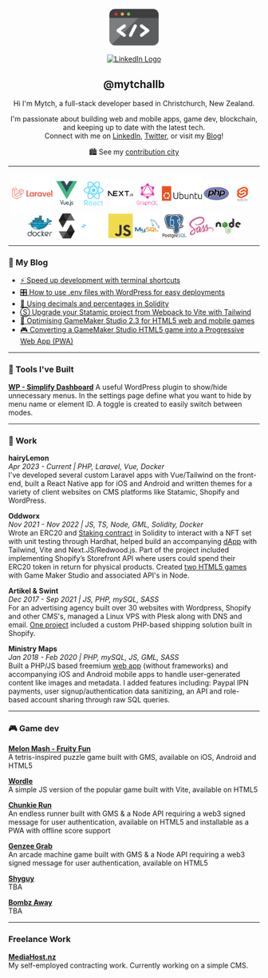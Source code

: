 <div id="header" align="center">
  <img src="./code.png" width="100"/>
  <div id="badges">

  [<img alt="LinkedIn Logo" width="120px" src="https://img.shields.io/badge/LinkedIn-blue?style=for-the-badge&logo=linkedin&logoColor=white" />](https://www.linkedin.com/in/mytchall-bransgrove/)

  </div>

## @mytchallb

Hi I'm Mytch, a full-stack developer based in Christchurch, New Zealand.  

I'm passionate about building web and mobile apps, game dev, blockchain, and keeping up to date with the latest tech.  
Connect with me on [LinkedIn](https://www.linkedin.com/in/mytchall-bransgrove/), [Twitter](https://twitter.com/mytchallb), or visit my [Blog](https://mytchall.dev/)!
 
🏙 See my [contribution city](https://honzaap.github.io/GithubCity/?name=mytchallb&year=2024)

</div>

---

<div id="logo" align="center">
<img align="center" src="https://raw.githubusercontent.com/devicons/devicon/refs/heads/master/icons/laravel/laravel-original-wordmark.svg" width=80>
<img align="center" src="https://raw.githubusercontent.com/devicons/devicon/refs/heads/master/icons/vuejs/vuejs-original-wordmark.svg" width=50>
<img align="center" src="https://raw.githubusercontent.com/devicons/devicon/1119b9f84c0290e0f0b38982099a2bd027a48bf1/icons/react/react-original-wordmark.svg" width=50>
<img align="center" src="https://raw.githubusercontent.com/devicons/devicon/1119b9f84c0290e0f0b38982099a2bd027a48bf1/icons/nextjs/nextjs-original-wordmark.svg" width=50>
<img align="center" src="https://raw.githubusercontent.com/devicons/devicon/1119b9f84c0290e0f0b38982099a2bd027a48bf1/icons/graphql/graphql-plain-wordmark.svg" width=50>
<img align="center" src="https://raw.githubusercontent.com/devicons/devicon/refs/heads/master/icons/ubuntu/ubuntu-original-wordmark.svg" width=80>
<img align="center" src="https://raw.githubusercontent.com/devicons/devicon/refs/heads/master/icons/php/php-original.svg" width=50>
<img align="center" src="https://raw.githubusercontent.com/devicons/devicon/1119b9f84c0290e0f0b38982099a2bd027a48bf1/icons/svelte/svelte-original-wordmark.svg" width=50>
<img align="center" src="https://raw.githubusercontent.com/devicons/devicon/1119b9f84c0290e0f0b38982099a2bd027a48bf1/icons/docker/docker-original-wordmark.svg" width=50>
<img align="center" src="https://raw.githubusercontent.com/devicons/devicon/1119b9f84c0290e0f0b38982099a2bd027a48bf1/icons/solidity/solidity-original.svg" width=50>
<img align="center" src="https://raw.githubusercontent.com/devicons/devicon/1119b9f84c0290e0f0b38982099a2bd027a48bf1/icons/tailwindcss/tailwindcss-original-wordmark.svg" width=50>
<img align="center" src="https://raw.githubusercontent.com/devicons/devicon/1119b9f84c0290e0f0b38982099a2bd027a48bf1/icons/javascript/javascript-original.svg" width=50>
<img align="center" src="https://raw.githubusercontent.com/devicons/devicon/1119b9f84c0290e0f0b38982099a2bd027a48bf1/icons/mysql/mysql-original-wordmark.svg" width=50>
<img align="center" src="https://raw.githubusercontent.com/devicons/devicon/1119b9f84c0290e0f0b38982099a2bd027a48bf1/icons/postgresql/postgresql-original-wordmark.svg" width=50 />
<img align="center" src="https://raw.githubusercontent.com/devicons/devicon/1119b9f84c0290e0f0b38982099a2bd027a48bf1/icons/sass/sass-original.svg" width=50 />
<img align="center" src="https://raw.githubusercontent.com/devicons/devicon/1119b9f84c0290e0f0b38982099a2bd027a48bf1/icons/nodejs/nodejs-original-wordmark.svg" width=50 />
</div>

---

### 📝 My Blog

* [⚡️ Speed up development with terminal shortcuts](https://mytchall.dev/speed-up-development-with-terminal-shortcuts/)
* [🎛️ How to use .env files with WordPress for easy deployments](https://mytchall.dev/how-to-use-env-files-with-wordpress-for-easy-deployments/)
* [💯 Using decimals and percentages in Solidity](https://mytchall.dev/using-decimals-and-percentages-in-solidity/)
* [Ⓢ Upgrade your Statamic project from Webpack to Vite with Tailwind](https://mytchall.dev/upgrade-your-statamic-project-from-webpack-to-vite-with-tailwind/)
* [🔧 Optimising GameMaker Studio 2.3 for HTML5 web and mobile games](https://mytchall.dev/optimising-gamemaker-studio-2-3-for-html5-web-and-mobile-games/)
* [🎮 Converting a GameMaker Studio HTML5 game into a Progressive Web App (PWA)](https://mytchall.dev/converting-a-gamemaker-studio-html5-game-into-a-progressive-web-app-pwa/)

---

### 📝 Tools I've Built

**[WP - Simplify Dashboard](https://mytchall.dev/projects/wordpress-simplify-dashboard/)**
A useful WordPress plugin to show/hide unnecessary menus. In the settings page define what you want to hide by menu name or element ID. A toggle is created to easily switch between modes.

---

### 💾 Work

**hairyLemon**  
_Apr 2023 - Current | PHP, Laravel, Vue, Docker_  
I've developed several custom Laravel apps with Vue/Tailwind on the front-end, built a React Native app for iOS and Android and written themes for a variety of client websites on CMS platforms like Statamic, Shopify and WordPress.

**Oddworx**  
_Nov 2021 - Nov 2022 | JS, TS, Node, GML, Solidity, Docker_  
Wrote an ERC20 and [Staking contract](https://etherscan.io/address/0x428b6a13277116C62D751bebbC6f47011A0Cdc11#code) in Solidity to interact with a NFT set with unit testing through Hardhat, helped build an accompanying [dApp](https://app.oddworx.com/) with Tailwind, Vite and Next.JS/Redwood.js. Part of the project included implementing Shopify’s Storefront API where users could spend their ERC20 token in return for physical products. 
Created [two HTML5 games](https://app.oddworx.com/arcade) with Game Maker Studio and associated API's in Node.

**Artikel & Swint**  
_Dec 2017 - Sep 2021 | JS, PHP, mySQL, SASS_  
For an advertising agency built over 30 websites with Wordpress, Shopify and other CMS's, managed a Linux VPS with Plesk along with DNS and email. [One project](https://nzpetfoods.co.nz/pages/freight) included a custom PHP-based shipping solution built in Shopify.

**Ministry Maps**  
_Jan 2018 - Feb 2020 | PHP, mySQL, JS, GML, SASS_  
Built a PHP/JS based freemium [web app](https://ministrymaps.co.nz/) (without frameworks) and accompanying iOS and Android mobile apps to handle user-generated content like images and metadata. I added features including: Paypal IPN payments, user signup/authentication data sanitizing, an API and  role-based account sharing through raw SQL queries.

---

### 🎮 Game dev

**[Melon Mash - Fruity Fun](https://apps.mbmedia.co.nz/melon-mash/)**  
A tetris-inspired puzzle game built with GMS, available on iOS, Android and HTML5

**[Wordle](https://github.com/mytchallb/wordle)**  
A simple JS version of the popular game built with Vite, available on HTML5

**[Chunkie Run](https://arcade.oddworx.com/chunkie-run/)**  
An endless runner built with GMS & a Node API requiring a web3 signed message for user authentication, available on HTML5 and installable as a PWA with offline score support

**[Genzee Grab](https://arcade.oddworx.com/genzee-grab/)**  
An arcade machine game built with GMS & a Node API requiring a web3 signed message for user authentication, available on HTML5

[**Shyguy**](?)  
TBA

[**Bombz Away**](?)  
TBA

---

### Freelance Work

**[MediaHost.nz](https://mediahost.nz)**  
My self-employed contracting work. Currently working on a simple CMS.
